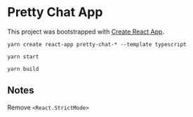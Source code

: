 # Pretty Chat App

This project was bootstrapped with [Create React App](https://github.com/facebook/create-react-app).

```
yarn create react-app pretty-chat-* --template typescript

yarn start

yarn build
```

## Notes

Remove `<React.StrictMode>`
